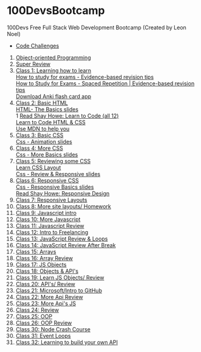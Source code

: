 # 100DevsBootcamp
100Devs Free Full Stack Web Development Bootcamp (Created by Leon Noel)
<ul>
  <li>
    <a href='https://github.com/ArnoldPires/100DevsBootcamp/tree/main/challenges'>Code Challenges</a>
  </li>
</ul>
<ol>
  <li>
    <a href='https://github.com/ArnoldPires/100DevsBootcamp/tree/main/object-oriented-programming'>Object-oriented Programming</a>
  </li>
  <li>
    <a href='https://github.com/ArnoldPires/100DevsBootcamp/tree/main/super-review'>Super Review</a>
    </li>
  <li>
    <a href='https://www.coursera.org/learn/learning-how-to-learn'>Class 1: Learning how to learn</a>
  <br>
    <a href="https://www.youtube.com/watch?v=ukLnPbIffxE&ab_channel=AliAbdaal">How to study for exams - Evidence-based revision tips</a>
  <br>
    <a href="https://www.youtube.com/watch?v=Z-zNHHpXoMM&ab_channel=AliAbdaal">How to Study for Exams - Spaced Repetition | Evidence-based revision tips</a>
  <br>
    <a href="https://apps.ankiweb.net/">Download Anki flash card app</a>
  </li>
  <li>
    <a href='https://github.com/ArnoldPires/100DevsBootcamp/tree/main/class02-materials/bbc-site'>Class 2: Basic HTML</a>
  <br>
    <a href="https://slides.com/leonnoel/html-the-basics-100devs">HTML- The Basics slides</a>
  <br>1
    <a href="https://learn.shayhowe.com/html-css/">Read Shay Howe: Learn to Code (all 12)</a>
  <br>
    <a href="https://learn.shayhowe.com/html-css/">Learn to Code HTML & CSS</a>
  <br>
    <a href="https://developer.mozilla.org/en-US/docs/Web/HTML">Use MDN to help you</a>
  </li>
  <li>
    <a href='https://github.com/ArnoldPires/100DevsBootcamp/tree/main/class03-materials'>Class 3: Basic CSS</a>
  <br>
    <a href="https://slides.com/leonnoel/css-animation">Css - Animation slides</a>
  </li>
  <li>
    <a href='https://github.com/ArnoldPires/100DevsBootcamp/tree/main/class04-materials'>Class 4: More CSS</a>
  <br>
    <a href="https://slides.com/leonnoel/css-animation">Css - More Basics slides</a>
  </li>
  <li>
    <a href='https://github.com/ArnoldPires/100DevsBootcamp/tree/main/class05-materials'>Class 5: Reviewing some CSS</a>
  <br>
    <a href="https://learnlayout.com/">Learn CSS Layout</a>
  <br>
    <a href="https://slides.com/leonnoel/css-review-responsive">Css - Review & Responsive slides</a>
  </li>
  <li>
    <a href='https://github.com/ArnoldPires/100DevsBootcamp/tree/main/class06-materials'>Class 6: Responsive CSS</a>
  <br>
    <a href="https://slides.com/leonnoel/css-responsive-basics">Css - Responsive Basics slides</a>
  <br>
    <a href="https://learn.shayhowe.com/advanced-html-css/responsive-web-design/">Read Shay Howe: Responsive Design</a>
  </li>
  <li>
    <a href='https://github.com/ArnoldPires/100DevsBootcamp/tree/main/class07-materials'>Class 7: Responsive Layouts</a>
  </li>
  <li>
    <a href='https://github.com/ArnoldPires/100DevsBootcamp/tree/main/class08-materials'>Class 8: More site layouts/ Homework</a>
  </li>
  <li>
    <a href='https://github.com/ArnoldPires/100DevsBootcamp/tree/main/class09-materials'>Class 9: Javascript intro</a>
  </li>
  <li>
    <a href='https://github.com/ArnoldPires/100DevsBootcamp/tree/main/class10-materials'>Class 10: More Javascript</a>
  </li>
  <li>
    <a href='https://github.com/ArnoldPires/100DevsBootcamp/tree/main/class11-materials'>Class 11: Javascript Review</a>
  </li>
  <li>
    <a href='https://github.com/ArnoldPires/100DevsBootcamp/tree/main/class12-materials'>Class 12: Intro to Freelancing</a>
  </li>
  <li>
    <a href='https://github.com/ArnoldPires/100DevsBootcamp/tree/main/class13-materials'>Class 13: JavaScript Review & Loops</a>
  </li>
  <li>
    <a href='https://github.com/ArnoldPires/100DevsBootcamp/tree/main/class14-materials'>Class 14: JavaScript Review After Break</a>
  </li>
  <li>
    <a href='https://github.com/ArnoldPires/100DevsBootcamp/tree/main/class15-materials'>Class 15: Arrays</a>
  </li>
  <li>
    <a href='https://github.com/ArnoldPires/100DevsBootcamp/tree/main/class16-materials'>Class 16: Array Review</a>
  </li>
  <li>
    <a href='https://github.com/ArnoldPires/100DevsBootcamp/tree/main/class17-materials'>Class 17: JS Objects</a>
  </li>
  <li>
    <a href='https://github.com/ArnoldPires/100DevsBootcamp/tree/main/class18-materials'>Class 18: Objects & API's</a>
  </li>
  <li>
    <a href='https://github.com/ArnoldPires/100DevsBootcamp/tree/main/class19-materials'>Class 19: Learn JS Objects/ Review</a>
  </li>
  <li>
    <a href='https://github.com/ArnoldPires/100DevsBootcamp/tree/main/class20-materials'>Class 20: API's/ Review</a>
  </li>
  <li>
    <a href='https://docs.microsoft.com/en-us/learn/modules/introduction-to-github/'>Class 21: Microsoft/Intro to GitHub</a>
  </li>
  <li>
    <a href='https://github.com/ArnoldPires/100DevsBootcamp/tree/main/class22-materials'>Class 22: More Api Review</a>
  </li>
  <li>
    <a href='https://github.com/ArnoldPires/100DevsBootcamp/tree/main/class23-materials'>Class 23: More Api's JS</a>
  </li>
  <li>
    <a href='https://github.com/ArnoldPires/100DevsBootcamp/tree/main/class24-materials'>Class 24: Review</a>
  </li>
  <li>
    <a href='https://github.com/ArnoldPires/100DevsBootcamp/tree/main/class25-materials'>Class 25: OOP</a>
  </li>
  <li>
    <a href='https://github.com/ArnoldPires/100DevsBootcamp/tree/main/class26-materials'>Class 26: OOP Review</a>
  </li>
  <li>
    <a href='https://github.com/ArnoldPires/100DevsBootcamp/tree/main/class30-materials'>Class 30: Node Crash Course</a>
  </li>
  <li>
    <a href='https://github.com/ArnoldPires/100DevsBootcamp/tree/main/class31-materials'>Class 31: Event Loops</a>
  </li>
  <li>
    <a href='https://github.com/ArnoldPires/100DevsBootcamp/tree/main/class32-materials'>Class 32: Learning to build your own API</a>
  </li>
 </ol>
